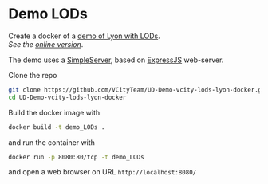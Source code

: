 # Demo LODs

Create a docker of a [demo of Lyon with LODs](https://github.com/VCityTeam/UD-Demo-vcity-lods-lyon).  
_See the [online version](https://lods-lyon.vcityliris.data.alpha.grandlyon.com/)_.

The demo uses a [SimpleServer](https://github.com/VCityTeam/UD-SimpleServer), based on [ExpressJS](https://en.wikipedia.org/wiki/Express.js) web-server.

Clone the repo

```bash
git clone https://github.com/VCityTeam/UD-Demo-vcity-lods-lyon-docker.git
cd UD-Demo-vcity-lods-lyon-docker
```

Build the docker image with

```bash
docker build -t demo_LODs .
```

and run the container with

```bash
docker run -p 8080:80/tcp -t demo_LODs
```

and open a web browser on URL `http://localhost:8080/`
